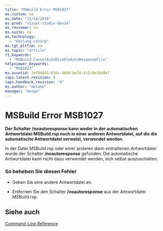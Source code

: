 ```yaml
---
title: "MSBuild Error MSB1027"
ms.custom: na
ms.date: "11/16/2016"
ms.prod: "visual-studio-dev14"
ms.reviewer: na
ms.suite: na
ms.technology: 
  - "devlang-csharp"
ms.tgt_pltfrm: na
ms.topic: "article"
f1_keywords: 
  - "MSBuild.CannotAutoDisableAutoResponseFile"
helpviewer_keywords: 
  - "MSB1027"
ms.assetid: 2ef8d643-616c-4608-be76-5c2c8e18a9e7
caps.latest.revision: 4
caps.handback.revision: "4"
ms.author: "mblome"
manager: "douge"
---
```

# MSBuild Error MSB1027
**Der Schalter \/noautoresponse kann weder in der automatischen Antwortdatei MSBuild.rsp noch in einer anderen Antwortdatei, auf die die automatische Antwortdatei verweist, verwendet werden.**  
  
 In der Datei MSBuild.rsp oder einer anderen darin enthaltenen Antwortdatei wurde der Schalter **\/noautoresponse** gefunden.  Die automatische Antwortdatei kann nicht dazu verwendet werden, sich selbst auszuschalten.  
  
### So beheben Sie diesen Fehler  
  
-   Geben Sie eine andere Antwortdatei an.  
  
-   Entfernen Sie den Schalter **\/noautoresponse** aus der Antwortdatei MSBuild.rsp.  
  
## Siehe auch  
 [Command\-Line Reference](../Topic/MSBuild%20Command-Line%20Reference.md)